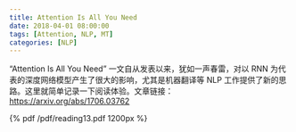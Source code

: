 ```yaml
---
title: Attention Is All You Need
date: 2018-04-01 08:00:00
tags: [Attention, NLP, MT]
categories: [NLP] 
---
```


“Attention Is All You Need” 一文自从发表以来，犹如一声春雷，对以 RNN 为代表的深度网络模型产生了很大的影响，尤其是机器翻译等 NLP 工作提供了新的思路。这里就简单记录一下阅读体验。文章链接：https://arxiv.org/abs/1706.03762

<!-- more -->

{% pdf /pdf/reading13.pdf 1200px %}